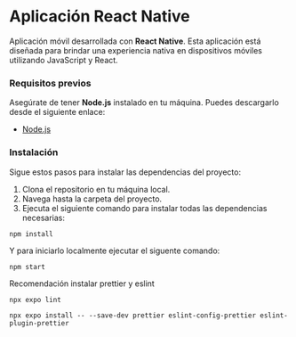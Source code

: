 # Aplicación React Native

Aplicación móvil desarrollada con **React Native**. Esta aplicación está diseñada para brindar una experiencia nativa en dispositivos móviles utilizando JavaScript y React.


### Requisitos previos

Asegúrate de tener **Node.js** instalado en tu máquina. Puedes descargarlo desde el siguiente enlace:

- [Node.js](https://nodejs.org/)

### Instalación

Sigue estos pasos para instalar las dependencias del proyecto:

1. Clona el repositorio en tu máquina local.
2. Navega hasta la carpeta del proyecto.
3. Ejecuta el siguiente comando para instalar todas las dependencias necesarias:

```
npm install
```

Y para iniciarlo localmente ejecutar el siguente comando:

```
npm start
```

Recomendación instalar prettier y eslint

```
npx expo lint
```

```
npx expo install -- --save-dev prettier eslint-config-prettier eslint-plugin-prettier
```
